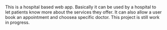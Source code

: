 This is a hospital based web app. Basically it can be used by a hospital to let patients know more about the services they offer. It can also allow a user book an appointment and choosea specific doctor. 
This project is still work in progress.
